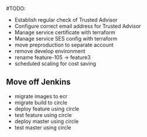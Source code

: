 #TODO:
- Establish regular check of Trusted Advisor
- Configure correct email address for Trusted Advisor
- Manage service certificate with terraform
- Manage service SES config with terraform
- move preproduction to separate account
- remove develop environment
- rename feature-105 -> feature3
- scheduled scaling for cost saving

## Move off Jenkins
- migrate images to ecr
- migrate build to circle
- deploy feature using circle
- test feature using circle
- deploy master using circle
- test master using circle
